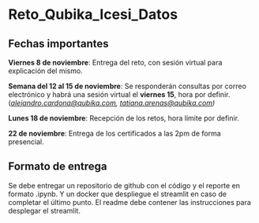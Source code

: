 # Reto_Qubika_Icesi_Datos

## **Fechas importantes**

**Viernes 8 de noviembre**: Entrega del reto, con sesión virtual para explicación del mismo.

**Semana del 12 al 15 de noviembre**: Se responderán consultas por correo electrónico y habrá una sesión virtual el **viernes 15**, hora por definir. (*alejandro.cardona@qubika.com, tatiana.arenas@qubika.com)*

**Lunes 18 de noviembre**: Recepción de los retos, hora límite por definir.

**22 de noviembre**: Entrega de los certificados a las 2pm de forma presencial.

## Formato de entrega

Se debe entregar un repositorio de github con el código y el reporte en formato .ipynb. Y un docker que despliegue el streamlit en caso de completar el último punto. El readme debe contener las instrucciones para desplegar el streamlit.
